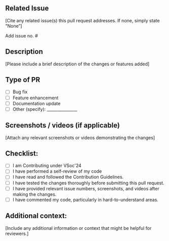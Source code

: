 ## Related Issue
[Cite any related issue(s) this pull request addresses. If none, simply state "None”]

Add issue no. #

## Description
[Please include a brief description of the changes or features added]

## Type of PR
<!-- [X] - put a cross/X inside [] to check the box -->
- [ ] Bug fix
- [ ] Feature enhancement
- [ ] Documentation update
- [ ] Other (specify): _______________

## Screenshots / videos (if applicable)
[Attach any relevant screenshots or videos demonstrating the changes]

## Checklist:
- [ ] I am Contributing under VSoc'24
- [ ] I have performed a self-review of my code
- [ ] I have read and followed the Contribution Guidelines.
- [ ] I have tested the changes thoroughly before submitting this pull request.
- [ ] I have provided relevant issue numbers, screenshots, and videos after making the changes.
- [ ] I have commented my code, particularly in hard-to-understand areas.
<!-- [X] - put a cross/X inside [] to check the box -->

## Additional context:
[Include any additional information or context that might be helpful for reviewers.]
